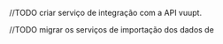 //TODO criar serviço de integração com a API vuupt.

//TODO migrar os serviços de importação dos dados de 